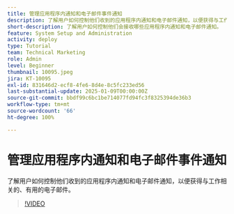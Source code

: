 ```yaml
---
title: 管理应用程序内通知和电子邮件事件通知
description: 了解用户如何控制他们收到的应用程序内通知和电子邮件通知，以便获得与工作相关的、有用的电子邮件。
short-description: 了解用户如何控制他们会接收哪些应用程序内通知和电子邮件通知。
feature: System Setup and Administration
activity: deploy
type: Tutorial
team: Technical Marketing
role: Admin
level: Beginner
thumbnail: 10095.jpeg
jira: KT-10095
exl-id: 831646d2-ecf8-4fe6-8d4e-8c5fc233ed56
last-substantial-update: 2025-01-09T00:00:00Z
source-git-commit: bbdf99c6bc1be714077fd94fc3f8325394de36b3
workflow-type: tm+mt
source-wordcount: '66'
ht-degree: 100%

---
```


# 管理应用程序内通知和电子邮件事件通知

了解用户如何控制他们收到的应用程序内通知和电子邮件通知，以便获得与工作相关的、有用的电子邮件。

>[!VIDEO](https://video.tv.adobe.com/v/3442786/?quality=12&learn=on&enablevpops=1)

